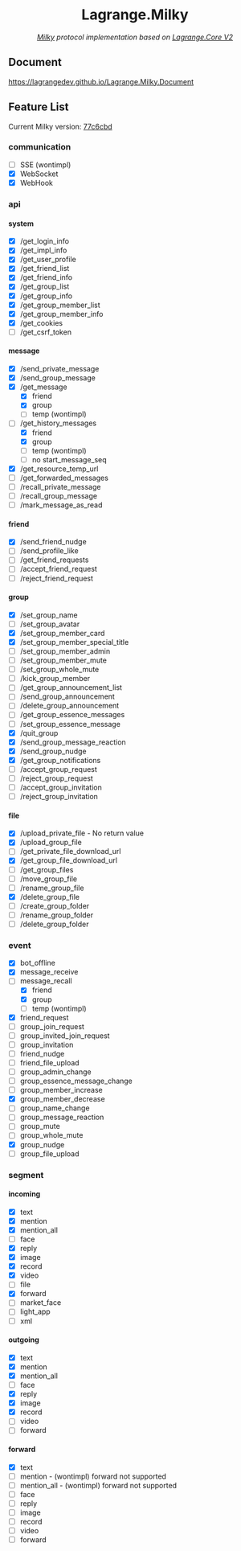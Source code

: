 <div align="center">

# Lagrange.Milky

_[Milky](https://github.com/SaltifyDev/milky) protocol implementation based on [Lagrange.Core V2](https://github.com/LagrangeDev/LagrangeV2)_

</div>

## Document

https://lagrangedev.github.io/Lagrange.Milky.Document

## Feature List

Current Milky version: [77c6cbd](https://github.com/SaltifyDev/milky/tree/77c6cbd6fb131d581fbb4c128a540eadfbcbd475)

### communication

- [ ] SSE (wontimpl)
- [x] WebSocket
- [x] WebHook

### api

#### system

- [x] /get_login_info
- [x] /get_impl_info
- [x] /get_user_profile
- [x] /get_friend_list
- [x] /get_friend_info
- [x] /get_group_list
- [x] /get_group_info
- [x] /get_group_member_list
- [x] /get_group_member_info
- [x] /get_cookies
- [ ] /get_csrf_token

#### message

- [x] /send_private_message
- [x] /send_group_message
- [x] /get_message
  - [x] friend
  - [x] group
  - [ ] temp (wontimpl)
- [ ] /get_history_messages
  - [x] friend
  - [x] group
  - [ ] temp (wontimpl)
  - [ ] no start_message_seq
- [x] /get_resource_temp_url
- [ ] /get_forwarded_messages
- [ ] /recall_private_message
- [ ] /recall_group_message
- [ ] /mark_message_as_read

#### friend

- [x] /send_friend_nudge
- [ ] /send_profile_like
- [ ] /get_friend_requests
- [ ] /accept_friend_request
- [ ] /reject_friend_request

#### group

- [x] /set_group_name
- [ ] /set_group_avatar
- [x] /set_group_member_card
- [x] /set_group_member_special_title
- [ ] /set_group_member_admin
- [ ] /set_group_member_mute
- [ ] /set_group_whole_mute
- [ ] /kick_group_member
- [ ] /get_group_announcement_list
- [ ] /send_group_announcement
- [ ] /delete_group_announcement
- [ ] /get_group_essence_messages
- [ ] /set_group_essence_message
- [x] /quit_group
- [x] /send_group_message_reaction
- [x] /send_group_nudge
- [x] /get_group_notifications
- [ ] /accept_group_request
- [ ] /reject_group_request
- [ ] /accept_group_invitation
- [ ] /reject_group_invitation

#### file

- [x] /upload_private_file - No return value
- [x] /upload_group_file
- [ ] /get_private_file_download_url
- [x] /get_group_file_download_url
- [ ] /get_group_files
- [ ] /move_group_file
- [ ] /rename_group_file
- [x] /delete_group_file
- [ ] /create_group_folder
- [ ] /rename_group_folder
- [ ] /delete_group_folder

### event

- [x] bot_offline
- [x] message_receive
- [ ] message_recall
  - [x] friend
  - [x] group
  - [ ] temp (wontimpl)
- [x] friend_request
- [ ] group_join_request
- [ ] group_invited_join_request
- [ ] group_invitation
- [ ] friend_nudge
- [ ] friend_file_upload
- [ ] group_admin_change
- [ ] group_essence_message_change
- [ ] group_member_increase
- [x] group_member_decrease
- [ ] group_name_change
- [ ] group_message_reaction
- [ ] group_mute
- [ ] group_whole_mute
- [x] group_nudge
- [ ] group_file_upload

### segment

#### incoming

- [x] text
- [x] mention
- [x] mention_all
- [ ] face
- [x] reply
- [x] image
- [x] record
- [x] video
- [ ] file
- [x] forward
- [ ] market_face
- [ ] light_app
- [ ] xml

#### outgoing

- [x] text
- [x] mention
- [x] mention_all
- [ ] face
- [x] reply
- [x] image
- [x] record
- [ ] video
- [ ] forward

#### forward

- [x] text
- [ ] mention - (wontimpl) forward not supported
- [ ] mention_all - (wontimpl) forward not supported
- [ ] face
- [ ] reply
- [ ] image
- [ ] record
- [ ] video
- [ ] forward
